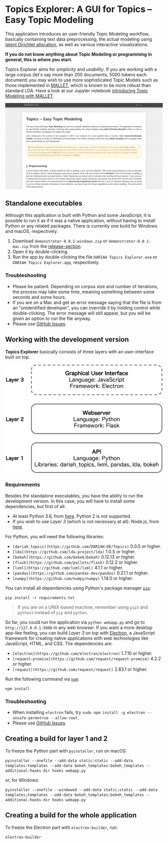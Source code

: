 # Topics Explorer: A GUI for Topics – Easy Topic Modeling
This application introduces an user-friendly Topic Modeling workflow, basically containing text data preprocessing, the actual modeling using [latent Dirichlet allocation](http://www.jmlr.org/papers/volume3/blei03a/blei03a.pdf), as well as various interactive visualizations.

**If you do not know anything about Topic Modeling or programming in general, this is where you start.**

Topics Explorer aims for *simplicity* and *usability*. If you are working with a large corpus (let's say more than 200 documents, 5000 tokens each document) you may wish to use more sophisticated Topic Models such as those implemented in [MALLET](http://mallet.cs.umass.edu/topics.php), which is known to be more robust than standard LDA. Have a look at our Jupyter notebook [introducing Topic Modeling with MALLET](https://github.com/DARIAH-DE/Topics/IntroducingMallet.ipynb).

![Demonstrator Screenshot](screenshot.png)


## Standalone executables
Although this application is built with Python and some JavaScript, it is possible to run it as if it was a native application, without having to install Python or any related packages. There is currently one build for Windows and macOS, respectively.

1. Download `demonstrator-0.0.1-windows.zip` or `demonstrator-0.0.1-mac.zip` from the [release-section](https://github.com/DARIAH-DE/Topics/releases).
2. Open it by double-clicking.
3. Run the app by double-clicking the file `DARIAH Topics Explorer.exe` or `DARIAH Topics Explorer.app`, respectively.


### Troubleshooting
* Please be patient. Depending on corpus size and number of iterations, the process may take some time, meaning something between some seconds and some hours.
* If you are on a Mac and get an error message saying that the file is from an “unidentified developer”, you can override it by holding control while double-clicking. The error message will still appear, but you will be given an option to run the file anyway.
* Please use [GitHub Issues](https://github.com/DARIAH-DE/TopicsExplorer/issues).


## Working with the development version
**Topics Explorer** basically consists of three layers with an user-interface built on top:

<center><img src="layer.png" width=650px/></center>


### Requirements
Besides the standalone executables, you have the ability to run the development version. In this case, you will have to install some dependencies, but first of all:

* At least Python 3.6, from [here](https://www.python.org/downloads/). Python 2 is *not* supported.
* If you wish to use *Layer 3* (which is not necessary at all): Node.js, from [here](https://nodejs.org/en/download/).

For Python, you will need the following libraries:
* `[dariah_topics](https://github.com/DARIAH-DE/Topics)` 0.0.5 or higher.
* `[lda](https://github.com/lda-project/lda)` 1.0.5 or higher.
* `[bokeh](https://github.com/bokeh/bokeh)` 0.12.13 or higher.
* `[flask](https://github.com/pallets/flask)` 0.12.2 or higher.
* `[lxml](https://github.com/lxml/lxml)` 4.1.1 or higher.
* `[pandas](https://github.com/pandas-dev/pandas)` 0.21.1 or higher.
* `[numpy](https://github.com/numpy/numpy)` 1.14.0 or higher.

You can install all dependencies using Python's package manager [`pip`](https://pip.pypa.io/en/stable/):

```
pip install -r requirements.txt
```

> If you are on a UNIX-based machine, remember using `pip3` and `python3` instead of `pip` and `python`.

So far, you could run the application via `python webapp.py` and go to `http://127.0.0.1:5000` in any web browser. If you want a more desktop app-like feeling, you can build *Layer 3* on top with [Electron](https://electronjs.org/), a JavaScript framework for creating native applications with web technologies like JavaScript, HTML, and CSS. The dependencies are:

* `[electron](https://github.com/electron/electron)` 1.7.10 or higher.
* `[request-promise](https://github.com/request/request-promise)` 4.2.2 or higher.
* `[request](https://github.com/request/request)` 2.83.1 or higher.

Run the following command via [`npm`](https://www.npmjs.com/get-npm):

```
npm install
```


### Troubleshooting
* When installing `electron` fails, try `sudo npm install -g electron --unsafe-perm=true --allow-root`.
* Please use [GitHub Issues](https://github.com/DARIAH-DE/TopicsExplorer/issues).


## Creating a build for layer 1 and 2
To freeze the Python part with `pyinstaller`, run on macOS:

```
pyinstaller --onefile --add-data static:static --add-data templates:templates --add-data bokeh_templates:bokeh_templates --additional-hooks-dir hooks webapp.py
```

or, for Windows:
```
pyinstaller --onefile --windowed --add-data static;static --add-data templates;templates --add-data bokeh_templates;bokeh_templates --additional-hooks-dir hooks webapp.py
```
## Creating a build for the whole application
To freeze the Electron part with `electron-builder`, run:

```
electron-builder
```
